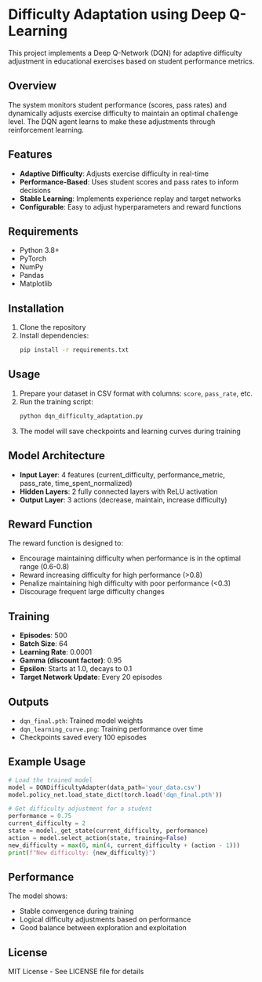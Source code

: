 # Difficulty Adaptation using Deep Q-Learning

This project implements a Deep Q-Network (DQN) for adaptive difficulty adjustment in educational exercises based on student performance metrics.

## Overview

The system monitors student performance (scores, pass rates) and dynamically adjusts exercise difficulty to maintain an optimal challenge level. The DQN agent learns to make these adjustments through reinforcement learning.

## Features

- **Adaptive Difficulty**: Adjusts exercise difficulty in real-time
- **Performance-Based**: Uses student scores and pass rates to inform decisions
- **Stable Learning**: Implements experience replay and target networks
- **Configurable**: Easy to adjust hyperparameters and reward functions

## Requirements

- Python 3.8+
- PyTorch
- NumPy
- Pandas
- Matplotlib

## Installation

1. Clone the repository
2. Install dependencies:
   ```bash
   pip install -r requirements.txt
   ```

## Usage

1. Prepare your dataset in CSV format with columns: `score`, `pass_rate`, etc.
2. Run the training script:
   ```bash
   python dqn_difficulty_adaptation.py
   ```
3. The model will save checkpoints and learning curves during training

## Model Architecture

- **Input Layer**: 4 features (current_difficulty, performance_metric, pass_rate, time_spent_normalized)
- **Hidden Layers**: 2 fully connected layers with ReLU activation
- **Output Layer**: 3 actions (decrease, maintain, increase difficulty)

## Reward Function

The reward function is designed to:
- Encourage maintaining difficulty when performance is in the optimal range (0.6-0.8)
- Reward increasing difficulty for high performance (>0.8)
- Penalize maintaining high difficulty with poor performance (<0.3)
- Discourage frequent large difficulty changes

## Training

- **Episodes**: 500
- **Batch Size**: 64
- **Learning Rate**: 0.0001
- **Gamma (discount factor)**: 0.95
- **Epsilon**: Starts at 1.0, decays to 0.1
- **Target Network Update**: Every 20 episodes

## Outputs

- `dqn_final.pth`: Trained model weights
- `dqn_learning_curve.png`: Training performance over time
- Checkpoints saved every 100 episodes

## Example Usage

```python
# Load the trained model
model = DQNDifficultyAdapter(data_path='your_data.csv')
model.policy_net.load_state_dict(torch.load('dqn_final.pth'))

# Get difficulty adjustment for a student
performance = 0.75
current_difficulty = 2
state = model._get_state(current_difficulty, performance)
action = model.select_action(state, training=False)
new_difficulty = max(0, min(4, current_difficulty + (action - 1)))
print(f"New difficulty: {new_difficulty}")
```

## Performance

The model shows:
- Stable convergence during training
- Logical difficulty adjustments based on performance
- Good balance between exploration and exploitation

## License

MIT License - See LICENSE file for details
